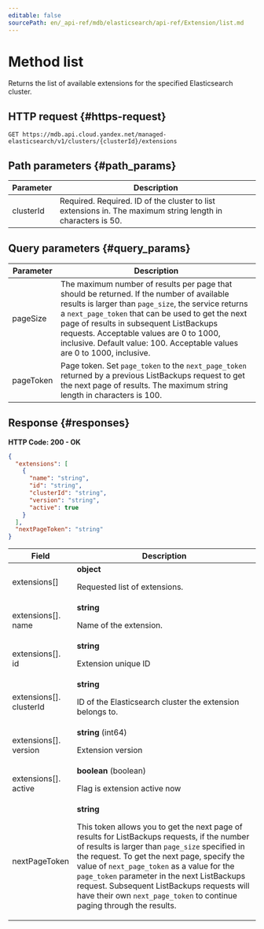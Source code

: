 ```yaml
---
editable: false
sourcePath: en/_api-ref/mdb/elasticsearch/api-ref/Extension/list.md
---
```


# Method list
Returns the list of available extensions for the specified Elasticsearch cluster.
 

 
## HTTP request {#https-request}
```
GET https://mdb.api.cloud.yandex.net/managed-elasticsearch/v1/clusters/{clusterId}/extensions
```
 
## Path parameters {#path_params}
 
Parameter | Description
--- | ---
clusterId | Required. Required. ID of the cluster to list extensions in.  The maximum string length in characters is 50.
 
## Query parameters {#query_params}
 
Parameter | Description
--- | ---
pageSize | The maximum number of results per page that should be returned. If the number of available results is larger than `page_size`, the service returns a `next_page_token` that can be used to get the next page of results in subsequent ListBackups requests. Acceptable values are 0 to 1000, inclusive. Default value: 100.  Acceptable values are 0 to 1000, inclusive.
pageToken | Page token. Set `page_token` to the `next_page_token` returned by a previous ListBackups request to get the next page of results.  The maximum string length in characters is 100.
 
## Response {#responses}
**HTTP Code: 200 - OK**

```json 
{
  "extensions": [
    {
      "name": "string",
      "id": "string",
      "clusterId": "string",
      "version": "string",
      "active": true
    }
  ],
  "nextPageToken": "string"
}
```

 
Field | Description
--- | ---
extensions[] | **object**<br><p>Requested list of extensions.</p> 
extensions[].<br>name | **string**<br><p>Name of the extension.</p> 
extensions[].<br>id | **string**<br><p>Extension unique ID</p> 
extensions[].<br>clusterId | **string**<br><p>ID of the Elasticsearch cluster the extension belongs to.</p> 
extensions[].<br>version | **string** (int64)<br><p>Extension version</p> 
extensions[].<br>active | **boolean** (boolean)<br><p>Flag is extension active now</p> 
nextPageToken | **string**<br><p>This token allows you to get the next page of results for ListBackups requests, if the number of results is larger than ``page_size`` specified in the request. To get the next page, specify the value of ``next_page_token`` as a value for the ``page_token`` parameter in the next ListBackups request. Subsequent ListBackups requests will have their own ``next_page_token`` to continue paging through the results.</p> 
